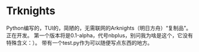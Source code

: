 <!--
 * @Author: FunctionSir
 * @Date: 2021-09-11 21:41:38
 * @LastEditTime: 2021-09-21 21:42:26
 * @LastEditors: FunctionSir
 * @Description: 
 * @FilePath: /Trknights/README.md
-->
# Trknights
Python编写的，TUI的，简陋的，无需联网的Arknights（明日方舟）“复制品”。
正在开发。
第一个版本将是0.1-alpha，代号nbplus，别问我为啥是这个，它没有特殊含义：）。
带有一个test.py作为可以随便写点东西的地方。